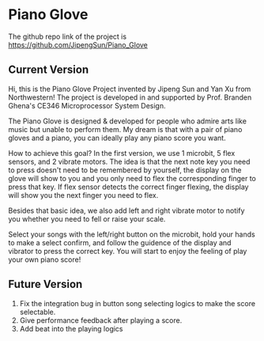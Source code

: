 # Piano Glove
The github repo link of the project is https://github.com/JipengSun/Piano_Glove
## Current Version
Hi, this is the Piano Glove Project invented by Jipeng Sun and Yan Xu from Northwestern! The project is developed in and supported by Prof. Branden Ghena's CE346 Microprocessor System Design.

The Piano Glove is designed & developed for people who admire arts like music but unable to perform them. My dream is that with a pair of piano gloves and a piano, you can ideally play any piano score you want.

How to achieve this goal? In the first version, we use 1 microbit, 5 flex sensors, and 2 vibrate motors. The idea is that the next note key you need to press doesn't need to be remembered by yourself, the display on the glove will show to you and you only need to flex the corresponding finger to press that key. If flex sensor detects the correct finger flexing, the display will show you the next finger you need to flex.

Besides that basic idea, we also add left and right vibrate motor to notify you whether you need to fell or raise your scale.

Select your songs with the left/right button on the microbit, hold your hands to make a select confirm, and follow the guidence of the display and vibrator to press the correct key. You will start to enjoy the feeling of play your own piano score!

## Future Version
1. Fix the integration bug in button song selecting logics to make the score selectable.
2. Give performance feedback after playing a score.
3. Add beat into the playing logics



